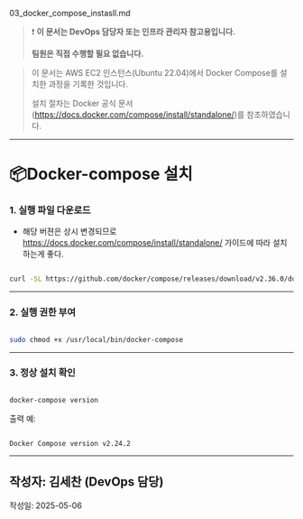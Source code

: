 03_docker_compose_instasll.md

> ❗ **이 문서는 DevOps 담당자 또는 인프라 관리자 참고용입니다.**
>
> **팀원은 직접 수행할 필요 없습니다.**

> 이 문서는 AWS EC2 인스턴스(Ubuntu 22.04)에서 Docker Compose를 설치한 과정을 기록한 것입니다.
>
> 설치 절차는 Docker 공식 문서(https://docs.docker.com/compose/install/standalone/)를 참조하였습니다.

---

# 📦Docker-compose 설치

### 1. 실행 파일 다운로드

- 해당 버젼은 상시 변경되므로
  https://docs.docker.com/compose/install/standalone/
  가이드에 따라 설치하는게 좋다.

```bash

curl -SL https://github.com/docker/compose/releases/download/v2.36.0/docker-compose-linux-x86_64 -o /usr/local/bin/docker-compose

```

---

### 2. 실행 권한 부여

```bash

sudo chmod +x /usr/local/bin/docker-compose
```

---

### 3. 정상 설치 확인

```bash

docker-compose version
```

출력 예:

```

Docker Compose version v2.24.2
```

---

## 작성자: 김세찬 (DevOps 담당)

작성일: 2025-05-06
